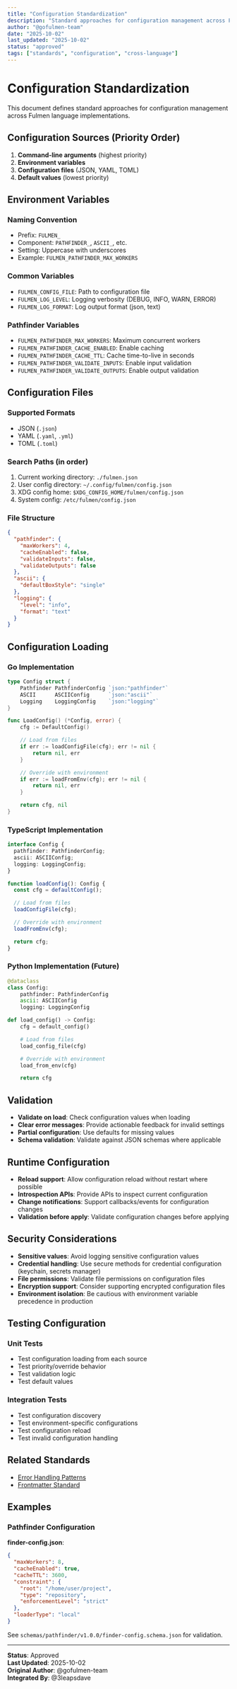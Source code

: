 ```yaml
---
title: "Configuration Standardization"
description: "Standard approaches for configuration management across Fulmen language implementations"
author: "@gofulmen-team"
date: "2025-10-02"
last_updated: "2025-10-02"
status: "approved"
tags: ["standards", "configuration", "cross-language"]
---
```


# Configuration Standardization

This document defines standard approaches for configuration management across Fulmen language implementations.

## Configuration Sources (Priority Order)

1. **Command-line arguments** (highest priority)
2. **Environment variables**
3. **Configuration files** (JSON, YAML, TOML)
4. **Default values** (lowest priority)

## Environment Variables

### Naming Convention

- Prefix: `FULMEN_`
- Component: `PATHFINDER_`, `ASCII_`, etc.
- Setting: Uppercase with underscores
- Example: `FULMEN_PATHFINDER_MAX_WORKERS`

### Common Variables

- `FULMEN_CONFIG_FILE`: Path to configuration file
- `FULMEN_LOG_LEVEL`: Logging verbosity (DEBUG, INFO, WARN, ERROR)
- `FULMEN_LOG_FORMAT`: Log output format (json, text)

### Pathfinder Variables

- `FULMEN_PATHFINDER_MAX_WORKERS`: Maximum concurrent workers
- `FULMEN_PATHFINDER_CACHE_ENABLED`: Enable caching
- `FULMEN_PATHFINDER_CACHE_TTL`: Cache time-to-live in seconds
- `FULMEN_PATHFINDER_VALIDATE_INPUTS`: Enable input validation
- `FULMEN_PATHFINDER_VALIDATE_OUTPUTS`: Enable output validation

## Configuration Files

### Supported Formats

- JSON (`.json`)
- YAML (`.yaml`, `.yml`)
- TOML (`.toml`)

### Search Paths (in order)

1. Current working directory: `./fulmen.json`
2. User config directory: `~/.config/fulmen/config.json`
3. XDG config home: `$XDG_CONFIG_HOME/fulmen/config.json`
4. System config: `/etc/fulmen/config.json`

### File Structure

```json
{
  "pathfinder": {
    "maxWorkers": 4,
    "cacheEnabled": false,
    "validateInputs": false,
    "validateOutputs": false
  },
  "ascii": {
    "defaultBoxStyle": "single"
  },
  "logging": {
    "level": "info",
    "format": "text"
  }
}
```

## Configuration Loading

### Go Implementation

```go
type Config struct {
    Pathfinder PathfinderConfig `json:"pathfinder"`
    ASCII      ASCIIConfig      `json:"ascii"`
    Logging    LoggingConfig    `json:"logging"`
}

func LoadConfig() (*Config, error) {
    cfg := DefaultConfig()

    // Load from files
    if err := loadConfigFile(cfg); err != nil {
        return nil, err
    }

    // Override with environment
    if err := loadFromEnv(cfg); err != nil {
        return nil, err
    }

    return cfg, nil
}
```

### TypeScript Implementation

```typescript
interface Config {
  pathfinder: PathfinderConfig;
  ascii: ASCIIConfig;
  logging: LoggingConfig;
}

function loadConfig(): Config {
  const cfg = defaultConfig();

  // Load from files
  loadConfigFile(cfg);

  // Override with environment
  loadFromEnv(cfg);

  return cfg;
}
```

### Python Implementation (Future)

```python
@dataclass
class Config:
    pathfinder: PathfinderConfig
    ascii: ASCIIConfig
    logging: LoggingConfig

def load_config() -> Config:
    cfg = default_config()

    # Load from files
    load_config_file(cfg)

    # Override with environment
    load_from_env(cfg)

    return cfg
```

## Validation

- **Validate on load**: Check configuration values when loading
- **Clear error messages**: Provide actionable feedback for invalid settings
- **Partial configuration**: Use defaults for missing values
- **Schema validation**: Validate against JSON schemas where applicable

## Runtime Configuration

- **Reload support**: Allow configuration reload without restart where possible
- **Introspection APIs**: Provide APIs to inspect current configuration
- **Change notifications**: Support callbacks/events for configuration changes
- **Validation before apply**: Validate configuration changes before applying

## Security Considerations

- **Sensitive values**: Avoid logging sensitive configuration values
- **Credential handling**: Use secure methods for credential configuration (keychain, secrets manager)
- **File permissions**: Validate file permissions on configuration files
- **Encryption support**: Consider supporting encrypted configuration files
- **Environment isolation**: Be cautious with environment variable precedence in production

## Testing Configuration

### Unit Tests

- Test configuration loading from each source
- Test priority/override behavior
- Test validation logic
- Test default values

### Integration Tests

- Test configuration discovery
- Test environment-specific configurations
- Test configuration reload
- Test invalid configuration handling

## Related Standards

- [Error Handling Patterns](./error-handling-patterns.md)
- [Frontmatter Standard](./frontmatter-standard.md)

## Examples

### Pathfinder Configuration

**finder-config.json**:

```json
{
  "maxWorkers": 8,
  "cacheEnabled": true,
  "cacheTTL": 3600,
  "constraint": {
    "root": "/home/user/project",
    "type": "repository",
    "enforcementLevel": "strict"
  },
  "loaderType": "local"
}
```

See `schemas/pathfinder/v1.0.0/finder-config.schema.json` for validation.

---

**Status**: Approved  
**Last Updated**: 2025-10-02  
**Original Author**: @gofulmen-team  
**Integrated By**: @3leapsdave

